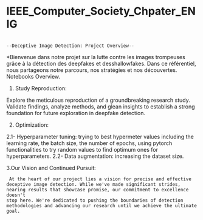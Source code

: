 # IEEE_Computer_Society_Chpater_ENIG

                                                                          --Deceptive Image Detection: Project Overview--




*Bienvenue dans notre projet sur la lutte contre les images trompeuses grâce à la détection des deepfakes et desshallowfakes. Dans ce référentiel, nous partageons notre parcours, nos stratégies et nos découvertes.
Notebooks Overview. 


1. Study Reproduction:

Explore the meticulous reproduction of a groundbreaking research study. Validate findings, analyze methods, and glean insights to establish a strong foundation for future exploration in deepfake detection.

2. Optimization:

  2.1-	Hyperparameter tuning: trying to best hypermeter values including the learning rate, the batch size, the number of epochs, using pytorch functionalities to try random values to find optimum ones for 
        hyperparameters.
 2.2-	Data augmentation: increasing the dataset size.

3.Our Vision and Continued Pursuit:

     At the heart of our project lies a vision for precise and effective deceptive image detection. While we've made significant strides, nearing results that showcase promise, our commitment to excellence doesn't 
    stop here. We're dedicated to pushing the boundaries of detection methodologies and advancing our research until we achieve the ultimate goal.
